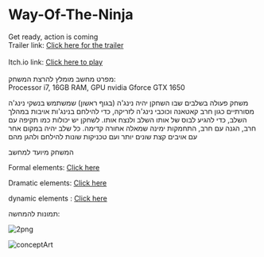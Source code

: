 # Way-Of-The-Ninja

Get ready, action is coming <br/>
Trailer link: [Click here for the trailer](https://www.youtube.com/watch?v=1AeTdIhtIBE) <br/><br/>
Itch.io link: [Click here to play](https://gamedevcourseorelandmaor.itch.io/way-of-the-ninja) <br/><br/>
מפרט מחשב מומלץ להרצת המשחק:
<br/>
Processor i7, 16GB RAM, GPU nvidia Gforce GTX 1650


משחק פעולה בשלבים שבו השחקן יהיה נינג'ה (בגוף ראשון) שמשתמש בנשקי נינג'ה מסורתיים כגון חרב קאטאנה וכוכבי נינג'ה לזריקה, כדי להילחם בנינג'ות אויבות במהלך השלב, כדי להגיע לבוס של אותו השלב ולנצח אותו. לשחקן יש יכולות כמו תקיפה עם חרב, הגנה עם חרב, התחמקות ימינה שמאלה אחורה קדימה. כל שלב יהיה במקום אחר עם אויבים קצת שונים יותר ועם טכניקות שונות להילחם ולהגן מהם

המשחק מיועד למחשב

Formal elements: [Click here](https://github.com/OM-WayOfTheNinja/Way-Of-The-Ninja/blob/main/formal-elements.md)

Dramatic elements: [Click here](https://github.com/OM-WayOfTheNinja/Way-Of-The-Ninja/blob/main/dramatic-elements.md)

dynamic elements : [Click here](https://github.com/OM-WayOfTheNinja/Way-Of-The-Ninja/blob/main/dynamic.md)

תמונות להמחשה:

![2png](https://github.com/OM2-WayOfTheNinja/Way-Of-The-Ninja/assets/118377261/3314cca4-dde5-47f0-9d93-525532486b39)


![conceptArt](https://github.com/OM2-WayOfTheNinja/Way-Of-The-Ninja/assets/118377261/3c3b7e6d-0512-45ff-ac6f-4770a619bbcb)
